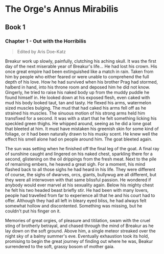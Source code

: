 <!-- TITLE: Annusmirabilis -->
<!-- SUBTITLE: A quick summary of Annusmirabilis -->

# The Orge's Annus Mirabilis
## Book 1
### Chapter 1 - Out with the Horribilis
> Edited by Aris Doe-Katz

Breakur work up slowly, painfully, clutching his aching skull. It was the first day of the next miserable year of Breakur's life... He had lost his crown. His once great empire had been extinguished like a match in rain. Taken from him by people who either feared or were unable to comprehend the full depth of his love. How he had survived when his brother Prag had stormed, halberd in hand, into his throne room and deposed him he did not know. Gingerly, he tried to raise his naked body up from the muddy puddle he found himself in. He looked down at his exposed flesh, even caked with mud his body looked taut, tan and tasty. He flexed his arms, watermelon sized muscles bulging. The mud that had caked his arms fell off as he strained his muscles. The sinuous motion of his strong arms held him transfixed for a second. It was with a start that he felt something licking his speckled green thighs. He whipped around, seeing as he did a lone goat that bleeted at him. It must have mistaken his greenish skin for some kind of foliage, or it had been naturally drawn to his musky scent. He knew well the effect his smell alone had on people around him. The goat bleeted again. 

The sun was setting when he finished off the final leg of the goat. A final ray of sunshine caught and lingered on his naked chest, sparkling there for a second, glistening on the oil drippings from the fresh meat. Next to the pile of remaining embers, he heaved a great sigh. For a moment, his mind flashed back to all those sighs he had heard in his life. They were different of course, the sighs of dwarves, orcs, giants, bullywug are all different, but they were all interwoven with that same blissful passion. He wondered if anybody would ever marvel at his sexuality again. Below his mighty chest he felt his two headed beast briefly stir. He had been with many lovers, people had travelled from far to experience all that he and his court had to offer. Although they had all left in bleary eyed bliss, he had always felt somewhat hollow and discontented. Something was missing, but he couldn't put his finger on it. 

Memories of great orgies, of pleasure and titilation, swam with the cruel sting of brotherly betrayal, and chased through the mind of Breakur as he lay down on the soft ground. Above him, a single meteor streaked over the night sky of a balmy summer's eve.  Eventually exhaustion took its hold, promising to begin the great journey of finding out where he was, Beakur surrendered to the soft, grassy bosom of mother gaia.

